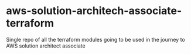 # aws-solution-architech-associate-terraform
Single repo of all the terraform modules going to be used in the journey to AWS solution architect associate 
